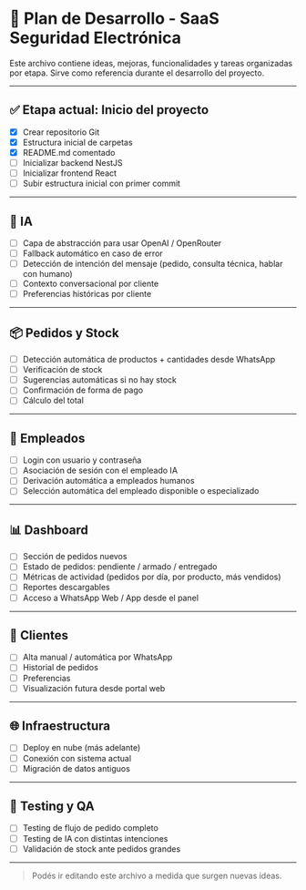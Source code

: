 # 🧭 Plan de Desarrollo - SaaS Seguridad Electrónica

Este archivo contiene ideas, mejoras, funcionalidades y tareas organizadas por etapa. Sirve como referencia durante el desarrollo del proyecto.

---

## ✅ Etapa actual: Inicio del proyecto

- [x] Crear repositorio Git
- [x] Estructura inicial de carpetas
- [x] README.md comentado
- [ ] Inicializar backend NestJS
- [ ] Inicializar frontend React
- [ ] Subir estructura inicial con primer commit

---

## 🧠 IA

- [ ] Capa de abstracción para usar OpenAI / OpenRouter
- [ ] Fallback automático en caso de error
- [ ] Detección de intención del mensaje (pedido, consulta técnica, hablar con humano)
- [ ] Contexto conversacional por cliente
- [ ] Preferencias históricas por cliente

---

## 📦 Pedidos y Stock

- [ ] Detección automática de productos + cantidades desde WhatsApp
- [ ] Verificación de stock
- [ ] Sugerencias automáticas si no hay stock
- [ ] Confirmación de forma de pago
- [ ] Cálculo del total

---

## 🔐 Empleados

- [ ] Login con usuario y contraseña
- [ ] Asociación de sesión con el empleado IA
- [ ] Derivación automática a empleados humanos
- [ ] Selección automática del empleado disponible o especializado

---

## 📊 Dashboard

- [ ] Sección de pedidos nuevos
- [ ] Estado de pedidos: pendiente / armado / entregado
- [ ] Métricas de actividad (pedidos por día, por producto, más vendidos)
- [ ] Reportes descargables
- [ ] Acceso a WhatsApp Web / App desde el panel

---

## 📂 Clientes

- [ ] Alta manual / automática por WhatsApp
- [ ] Historial de pedidos
- [ ] Preferencias
- [ ] Visualización futura desde portal web

---

## 🌐 Infraestructura

- [ ] Deploy en nube (más adelante)
- [ ] Conexión con sistema actual
- [ ] Migración de datos antiguos

---

## 🧪 Testing y QA

- [ ] Testing de flujo de pedido completo
- [ ] Testing de IA con distintas intenciones
- [ ] Validación de stock ante pedidos grandes

---

> Podés ir editando este archivo a medida que surgen nuevas ideas.
